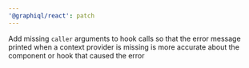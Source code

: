 ```yaml
---
'@graphiql/react': patch
---
```


Add missing `caller` arguments to hook calls so that the error message printed when a context provider is missing is more accurate about the component or hook that caused the error
